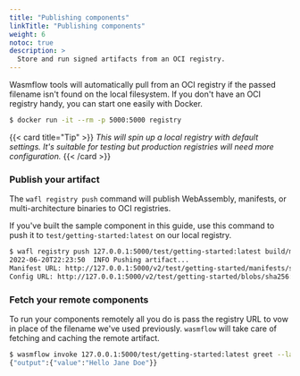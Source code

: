 ```yaml
---
title: "Publishing components"
linkTitle: "Publishing components"
weight: 6
notoc: true
description: >
  Store and run signed artifacts from an OCI registry.
---
```


Wasmflow tools will automatically pull from an OCI registry if the passed filename isn't found on the local filesystem. If you don't have an OCI registry handy, you can start one easily with Docker.

```sh
$ docker run -it --rm -p 5000:5000 registry
```

{{< card title="Tip" >}}
_This will spin up a local registry with default settings. It's suitable for testing but production registries will need more configuration._
{{< /card >}}

### Publish your artifact

The `wafl registry push` command will publish WebAssembly, manifests, or multi-architecture binaries to OCI registries.

If you've built the sample component in this guide, use this command to push it to `test/getting-started:latest` on our local registry.

```sh console
$ wafl registry push 127.0.0.1:5000/test/getting-started:latest build/my_project.signed.wasm --insecure 127.0.0.1:5000
2022-06-20T22:23:50  INFO Pushing artifact...
Manifest URL: http://127.0.0.1:5000/v2/test/getting-started/manifests/sha256:d9117f3cd306b4f82179923d7cfd1283fb37e3ba3fa5b1faeac84964b208749d
Config URL: http://127.0.0.1:5000/v2/test/getting-started/blobs/sha256:44136fa355b3678a1146ad16f7e8649e94fb4fc21fe77e8310c060f61caaff8a
```

### Fetch your remote components

To run your components remotely all you do is pass the registry URL to vow in place of the filename we've used previously. `wasmflow` will take care of fetching and caching the remote artifact.

```sh
$ wasmflow invoke 127.0.0.1:5000/test/getting-started:latest greet --latest --insecure 127.0.0.1:5000 -- --input="Jane Doe"
{"output":{"value":"Hello Jane Doe"}}
```
